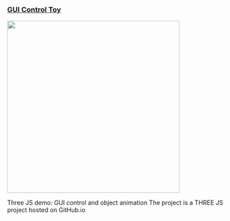 ### <a href="https://georges034302.github.io/threejs-toy-demo/">GUI Control Toy</a>

[<img src="https://github.com/user-attachments/assets/d01d2f4b-9b89-4562-beef-b87737f86266" width="400" height="400">](https://georges034302.github.io/threejs-toy-demo/)

Three JS demo: GUI control and object animation
The project is a THREE JS project hosted on GitHub.io
